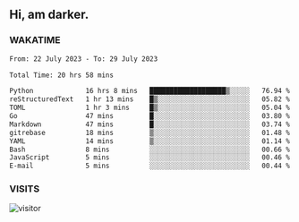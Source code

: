 ## Hi, am darker.

### WAKATIME

<!--START_SECTION:waka-->

```txt
From: 22 July 2023 - To: 29 July 2023

Total Time: 20 hrs 58 mins

Python             16 hrs 8 mins   ███████████████████▒░░░░░   76.94 %
reStructuredText   1 hr 13 mins    █▒░░░░░░░░░░░░░░░░░░░░░░░   05.82 %
TOML               1 hr 3 mins     █▒░░░░░░░░░░░░░░░░░░░░░░░   05.04 %
Go                 47 mins         █░░░░░░░░░░░░░░░░░░░░░░░░   03.80 %
Markdown           47 mins         █░░░░░░░░░░░░░░░░░░░░░░░░   03.74 %
gitrebase          18 mins         ▒░░░░░░░░░░░░░░░░░░░░░░░░   01.48 %
YAML               14 mins         ▒░░░░░░░░░░░░░░░░░░░░░░░░   01.14 %
Bash               8 mins          ░░░░░░░░░░░░░░░░░░░░░░░░░   00.66 %
JavaScript         5 mins          ░░░░░░░░░░░░░░░░░░░░░░░░░   00.46 %
E-mail             5 mins          ░░░░░░░░░░░░░░░░░░░░░░░░░   00.44 %
```

<!--END_SECTION:waka-->

### VISITS
<!-- i should probably build this when i will have some time -->
![visitor](https://profile-counter.glitch.me/sanix-darker/count.svg)

